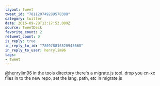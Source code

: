 ```yaml
---
layout: tweet
tweet_id: "781120749289570308"
category: twitter
date: 2016-09-28T13:17:53.000Z
source: TweetDeck
favorite_count: 2
retweet_count: 0
is_reply: true
in_reply_to_id: "780978816520945668"
in_reply_to_user: henrylim96
tags:
- tweet
---
```


[@henrylim96](https://twitter.com/@henrylim96) in the tools directory there's a migrate.js tool. drop you cn-xx files in to the new repo, set the lang, path, etc in migrate.js
